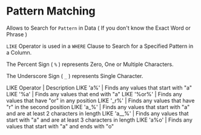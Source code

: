 # Pattern Matching

Allows to Search for `Pattern` in Data ( If you don't know the Exact Word or Phrase )

`LIKE` Operator is used in a `WHERE` Clause to Search for a Specified Pattern in a Column.

The Percent Sign ( `%` ) represents Zero, One or Multiple Characters.

The Underscore Sign ( `_` ) represents Single Character.

LIKE Operator |	Description
LIKE 'a%' |	Finds any values that start with "a"
LIKE '%a'	| Finds any values that end with "a"
LIKE '%or%' |	Finds any values that have "or" in any position
LIKE '\_r%'	| Finds any values that have "r" in the second position
LIKE 'a_%'	| Finds any values that start with "a" and are at least 2 characters in length
LIKE 'a__%' |	Finds any values that start with "a" and are at least 3 characters in length
LIKE 'a%o' | Finds any values that start with "a" and ends with "o"

